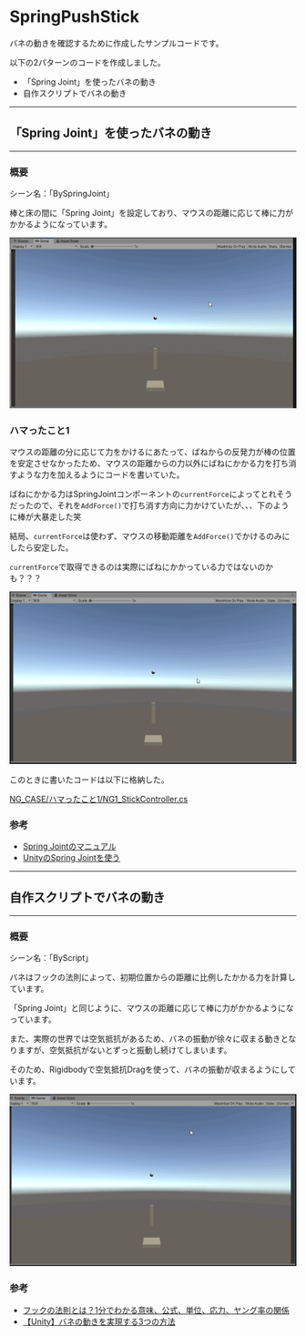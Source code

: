 # SpringPushStick
バネの動きを確認するために作成したサンプルコードです。

以下の2パターンのコードを作成しました。

* 「Spring Joint」を使ったバネの動き
* 自作スクリプトでバネの動き


*****************************************************************

## 「Spring Joint」を使ったバネの動き
*****************************************************************

### 概要
シーン名：「BySpringJoint」

棒と床の間に「Spring Joint」を設定しており、マウスの距離に応じて棒に力がかかるようになっています。

![](docs/spring_joint.gif)


### ハマったこと1
マウスの距離の分に応じて力をかけるにあたって、ばねからの反発力が棒の位置を安定させなかったため、マウスの距離からの力以外にばねにかかる力を打ち消すような力を加えるようにコードを書いていた。

ばねにかかる力はSpringJointコンポーネントの`currentForce`によってとれそうだったので、それを`AddForce()`で打ち消す方向に力かけていたが、、、下のように棒が大暴走した笑

結局、`currentForce`は使わず、マウスの移動距離を`AddForce()`でかけるのみにしたら安定した。

`currentForce`で取得できるのは実際にばねにかかっている力ではないのかも？？？

![](docs/NG1.gif)

このときに書いたコードは以下に格納した。

[NG_CASE/ハマったこと1/NG1_StickController.cs](NG_CASE/ハマったこと1/NG1_StickController.cs)

### 参考

* [Spring Jointのマニュアル](https://docs.unity3d.com/ja/current/Manual/class-SpringJoint.html)
* [UnityのSpring Jointを使う](https://qiita.com/yanosen_jp/items/1642fb928a140146cf1b)


*****************************************************************

## 自作スクリプトでバネの動き
*****************************************************************

### 概要
シーン名：「ByScript」

バネはフックの法則によって、初期位置からの距離に比例したかかる力を計算しています。

「Spring Joint」と同じように、マウスの距離に応じて棒に力がかかるようになっています。

また、実際の世界では空気抵抗があるため、バネの振動が徐々に収まる動きとなりますが、空気抵抗がないとずっと振動し続けてしまいます。

そのため、Rigidbodyで空気抵抗Dragを使って、バネの振動が収まるようにしています。

![](docs/script.gif)

### 参考

* [フックの法則とは？1分でわかる意味、公式、単位、応力、ヤング率の関係](http://kentiku-kouzou.jp/sp/zairiki-hukkunohousoku.html)
* [【Unity】バネの動きを実現する3つの方法](http://nn-hokuson.hatenablog.com/entry/2017/05/23/204718)
